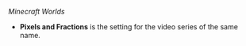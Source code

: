 *Minecraft Worlds*
- **Pixels and Fractions** is the setting for the video series of the same name.
